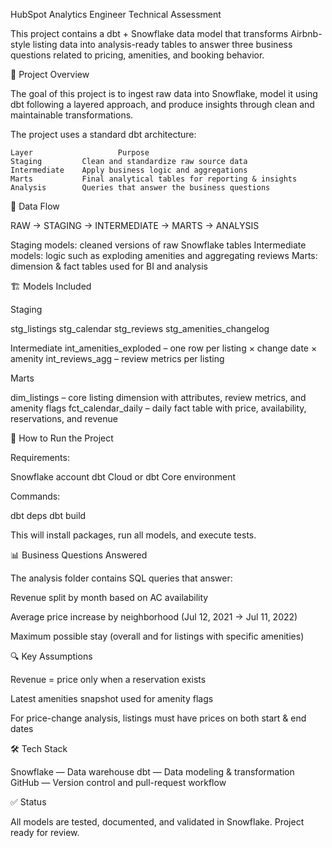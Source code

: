 HubSpot Analytics Engineer Technical Assessment

This project contains a dbt + Snowflake data model that transforms Airbnb-style listing data into analysis-ready tables to answer three business questions related to pricing, amenities, and booking behavior.

📂 Project Overview

The goal of this project is to ingest raw data into Snowflake, model it using dbt following a layered approach, and produce insights through clean and maintainable transformations.

The project uses a standard dbt architecture:

    Layer               	Purpose
    Staging	        Clean and standardize raw source data
    Intermediate	Apply business logic and aggregations
    Marts	        Final analytical tables for reporting & insights
    Analysis	    Queries that answer the business questions

🧠 Data Flow

RAW → STAGING → INTERMEDIATE → MARTS → ANALYSIS

Staging models: cleaned versions of raw Snowflake tables
Intermediate models: logic such as exploding amenities and aggregating reviews
Marts: dimension & fact tables used for BI and analysis

🏗️ Models Included

Staging

stg_listings
stg_calendar
stg_reviews
stg_amenities_changelog

Intermediate
int_amenities_exploded – one row per listing × change date × amenity
int_reviews_agg – review metrics per listing

Marts

dim_listings – core listing dimension with attributes, review metrics, and amenity flags
fct_calendar_daily – daily fact table with price, availability, reservations, and revenue

🧪 How to Run the Project

Requirements:

Snowflake account
dbt Cloud or dbt Core environment

Commands:

dbt deps
dbt build

This will install packages, run all models, and execute tests.

📊 Business Questions Answered

The analysis folder contains SQL queries that answer:

Revenue split by month based on AC availability

Average price increase by neighborhood (Jul 12, 2021 → Jul 11, 2022)

Maximum possible stay (overall and for listings with specific amenities)

🔍 Key Assumptions

Revenue = price only when a reservation exists

Latest amenities snapshot used for amenity flags

For price-change analysis, listings must have prices on both start & end dates

🛠️ Tech Stack

Snowflake — Data warehouse
dbt — Data modeling & transformation
GitHub — Version control and pull-request workflow

✅ Status

All models are tested, documented, and validated in Snowflake.
Project ready for review.